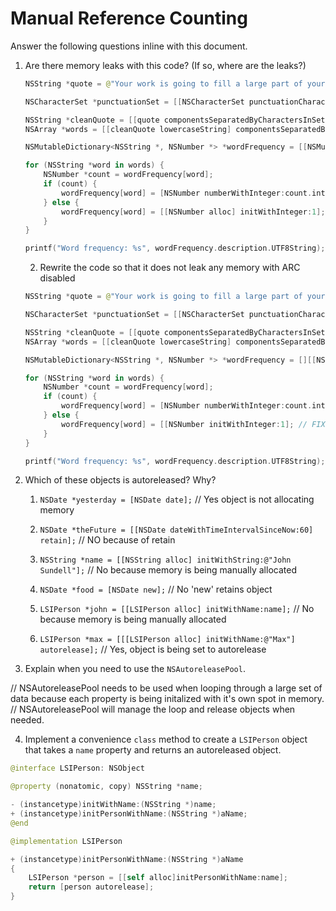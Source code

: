 # Manual Reference Counting

Answer the following questions inline with this document.

1. Are there memory leaks with this code? (If so, where are the leaks?)

	```swift
	NSString *quote = @"Your work is going to fill a large part of your life, and the only way to be truly satisfied is to do what you believe is great work. And the only way to do great work is to love what you do. If you haven't found it yet, keep looking. Don't settle. As with all matters of the heart, you'll know when you find it. - Steve Jobs";

	NSCharacterSet *punctuationSet = [[NSCharacterSet punctuationCharacterSet] retain]; // leak is never released

	NSString *cleanQuote = [[quote componentsSeparatedByCharactersInSet:punctuationSet] componentsJoinedByString:@""];
	NSArray *words = [[cleanQuote lowercaseString] componentsSeparatedByString:@" "];

	NSMutableDictionary<NSString *, NSNumber *> *wordFrequency = [[NSMutableDictionary alloc] init]; // leak won't be autoreleased

	for (NSString *word in words) {
		NSNumber *count = wordFrequency[word];
		if (count) {
			wordFrequency[word] = [NSNumber numberWithInteger:count.integerValue + 1];
		} else {
			wordFrequency[word] = [[NSNumber alloc] initWithInteger:1]; // leak is never released
		}
	}

	printf("Word frequency: %s", wordFrequency.description.UTF8String);
	```

	2. Rewrite the code so that it does not leak any memory with ARC disabled
	```swift
	NSString *quote = @"Your work is going to fill a large part of your life, and the only way to be truly satisfied is to do what you believe is great work. And the only way to do great work is to love what you do. If you haven't found it yet, keep looking. Don't settle. As with all matters of the heart, you'll know when you find it. - Steve Jobs";

	NSCharacterSet *punctuationSet = [[NSCharacterSet punctuationCharacterSet]; // FIXED

	NSString *cleanQuote = [[quote componentsSeparatedByCharactersInSet:punctuationSet] componentsJoinedByString:@""];
	NSArray *words = [[cleanQuote lowercaseString] componentsSeparatedByString:@" "];

	NSMutableDictionary<NSString *, NSNumber *> *wordFrequency = [][[NSMutableDictionary alloc] init] autorelease]; // FIXED

	for (NSString *word in words) {
		NSNumber *count = wordFrequency[word];
		if (count) {
			wordFrequency[word] = [NSNumber numberWithInteger:count.integerValue + 1];
		} else {
			wordFrequency[word] = [[NSNumber initWithInteger:1]; // FIXED
		}
	}

	printf("Word frequency: %s", wordFrequency.description.UTF8String);
	```
	

2. Which of these objects is autoreleased?  Why?

	1. `NSDate *yesterday = [NSDate date];` // Yes object is not allocating memory
	
	2. `NSDate *theFuture = [[NSDate dateWithTimeIntervalSinceNow:60] retain];` // NO because of retain
	
	3. `NSString *name = [[NSString alloc] initWithString:@"John Sundell"];` // No because memory is being manually allocated
	
	4. `NSDate *food = [NSDate new];` // No 'new' retains object
	
	5. `LSIPerson *john = [[LSIPerson alloc] initWithName:name];` // No because memory is being manually allocated
	
	6. `LSIPerson *max = [[[LSIPerson alloc] initWithName:@"Max"] autorelease];` // Yes, object is being set to autorelease

3. Explain when you need to use the `NSAutoreleasePool`.

// NSAutoreleasePool needs to be used when looping through a large set of data because each property is being initalized with it's own spot in memory.
// NSAutoreleasePool will manage the loop and release objects when needed.


4. Implement a convenience `class` method to create a `LSIPerson` object that takes a `name` property and returns an autoreleased object.

```swift
@interface LSIPerson: NSObject

@property (nonatomic, copy) NSString *name;

- (instancetype)initWithName:(NSString *)name;
+ (instancetype)initPersonWithName:(NSString *)aName;
@end

@implementation LSIPerson

+ (instancetype)initPersonWithName:(NSString *)aName
{
	LSIPerson *person = [[self alloc]initPersonWithName:name];
	return [person autorelease];
}


```
